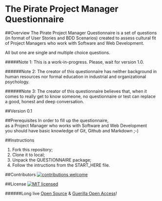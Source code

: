 # The Pirate Project Manager Questionnaire
##Overview
The Pirate Project Manager Questionnaire is a set of questions (in format of User Stories and  BDD Scenarios) created to assess cultural fit of Project Managers who work with Software and Web Development.

All but one are single and multiple choice questions.

#####Note 1: This is a work-in-progress. Please, wait for version 1.0.

######Note 2: The creator of this questionnaire has neither background in human resources nor formal education in industrial and organizational psychology.

######Note 3: The creator of this questionnaire believes that, when it comes to really get to know someone, no questionnaire or test can replace a good, honest and deep conversation.

##Version
0.1

##Prerequisites
In order to fill up the questionnaire,  
as a Project Manager who works with Software and Web Development  
you should have basic knowledge of Git, Github and Markdown ;-)

##Instructions
1. Fork this repository;
2. Clone it to local;
3. Unpack the QUESTIONNAIRE package;
4. Follow the intructions from the START_HERE file.

##Contributors
[![contributions welcome](https://img.shields.io/badge/contributions-welcome-brightgreen.svg?style=flat)](https://github.com/42piratas/thepiratepm/issues)  

##License
[![MIT licensed](https://img.shields.io/badge/license-MIT-blue.svg)](https://raw.githubusercontent.com/hyperium/hyper/master/LICENSE)


######Long live [Open Source](https://opensource.org/) & [Guerilla Open Access](https://archive.org/stream/GuerillaOpenAccessManifesto/Goamjuly2008_djvu.txt)!
